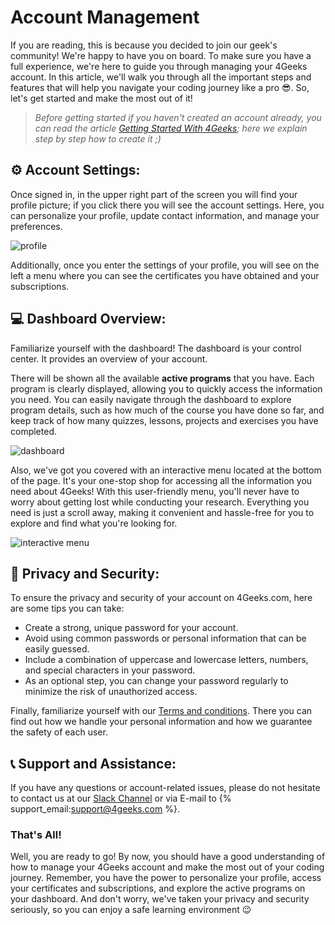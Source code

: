 # Account Management

If you are reading, this is because you decided to join our geek's community! We're happy to have you on board. To make sure you have a full experience, we're here to guide you through managing your 4Geeks account. In this article, we'll walk you through all the important steps and features that will help you navigate your coding journey like a pro 😎. So, let's get started and make the most out of it!

> *Before getting started if you haven't created an account already, you can read the article [Getting Started With 4Geeks](url); here we explain step by step how to create it ;)*

## ⚙️ Account Settings:

Once signed in, in the upper right part of the screen you will find your profile picture; if you click there you will see the account settings. Here, you can personalize your profile, update contact information, and manage your preferences.

![profile](../images/my.profile.png)

Additionally, once you enter the settings of your profile, you will see on the left a menu where you can see the certificates you have obtained and your subscriptions.

## 💻 Dashboard Overview:

Familiarize yourself with the dashboard! The dashboard is your control center. It provides an overview of your account.

There will be shown all the available **active programs** that you have. Each program is clearly displayed, allowing you to quickly access the information you need. You can easily navigate through the dashboard to explore program details, such as how much of the course you have done so far, and keep track of how many quizzes, lessons, projects and exercises you have completed.

![dashboard](../images/dashboard.png)

Also, we've got you covered with an interactive menu located at the bottom of the page. It's your one-stop shop for accessing all the information you need about 4Geeks! With this user-friendly menu, you'll never have to worry about getting lost while conducting your research. Everything you need is just a scroll away, making it convenient and hassle-free for you to explore and find what you're looking for.

![interactive menu](../images/interactive.menu.png)

## 🔐 Privacy and Security:

To ensure the privacy and security of your account on 4Geeks.com, here are some tips you can take:
- Create a strong, unique password for your account.
- Avoid using common passwords or personal information that can be easily guessed.
- Include a combination of uppercase and lowercase letters, numbers, and special characters in your password.
- As an optional step, you can change your password regularly to minimize the risk of unauthorized access.

Finally, familiarize yourself with our [Terms and conditions](https://4geeks.com/terms-and-conditions). There you can find out how we handle your personal information and how we guarantee the safety of each user.

## 📞 Support and Assistance:

If you have any questions or account-related issues, please do not hesitate to contact us at our [Slack Channel](https://4geeksacademy.slack.com/) or via E-mail to {% support_email:support@4geeks.com %}.

### That's All!

Well, you are ready to go! By now, you should have a good understanding of how to manage your 4Geeks account and make the most out of your coding journey. Remember, you have the power to personalize your profile, access your certificates and subscriptions, and explore the active programs on your dashboard. And don't worry, we've taken your privacy and security seriously, so you can enjoy a safe learning environment 😉




